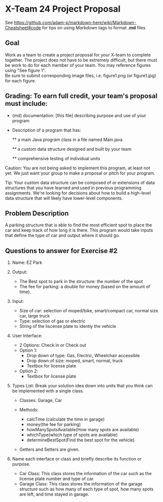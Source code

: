 # X-Team 24 Project Proposal

See https://github.com/adam-p/markdown-here/wiki/Markdown-Cheatsheet#code for tips on using *Markdown* tags to format __.md__ files

## Goal

Work as a team to create a project proposal for your X-team to complete together.
The project does not have to be extremely difficult,
but there must be work to do for each member of your team.
You may reference figures using "See figure 1".  
Be sure to submit corresponding image files, i.e. figure1.png (or figure1.jpg) for each figure.

## Grading: To earn full credit, your team's proposal must include:

* (md) documentation: [this file] describing purpose and use of your program

* Description of a program that has:

  ** a main Java program class in a file named Main.java
  
  ** a custom data structure designed and built by your team
  
  ** comprehensive testing of individual units
  
 Caution: You are not being asked to implement this program, at least not yet. 
 We just want your group to make a proposal or pitch for your program.
 
 Tip: Your custom data structure can be composed of or extensions of data structures that you have learned and used in previous programming assignments.  We're looking for decisions about how to build a high-level data structure that will likely have lower-level components.

## Problem Description

A parking structure that is able to find the most efficient spot to place the car and keep track of how long it is there.
This program would take inputs that define the type of car and output where it should go.

## Questions to answer for Exercise #2

1. Name: EZ Park


2. Output:
     * The Best spot to park in the structure: the number of the spot
     * The fee for parking: a double for money (based on the amount of time).


3. Input: 
     * Size of car: selection of moped/bike, smart/compact car, normal size car, large truck
     * Type: selection of gas or electric
     * String of the liscense plate to identiy the vehicle


4. User Interface: 
     * 2 Options: Check in or Check out
     * Option 1:
        * Drop down of type: Gas, Electric, Wheelchair accessible
        * Drop down of size: moped, smart, normal, truck
        * Textbox for license plate
     * Option 2:
        * Textbox for license plate


5. Types List: Break your solution idea down into units that you think can be implemented with a single class.
     * Classes: Garage, Car
     * Methods: 
         * calcTime (calculate the time in garage) 
         * money(the fee for parking) 
         * howManySpotsAvailable(How many spots are available) 
         * whichType(which type of spots are available)
         * determineBestSpot(Find the best spot for the vehicle)
         
     * Getters and Setters are given.


6. Name each interface or class and briefly describe its function or purpose.
     * Car Class: This class stores the information of the car such as the license plate number and type of car.
     * Garage Class: This class stores the information of the garage structure such as how many of each type of spot, how many spots are left, and time stayed in garage.


